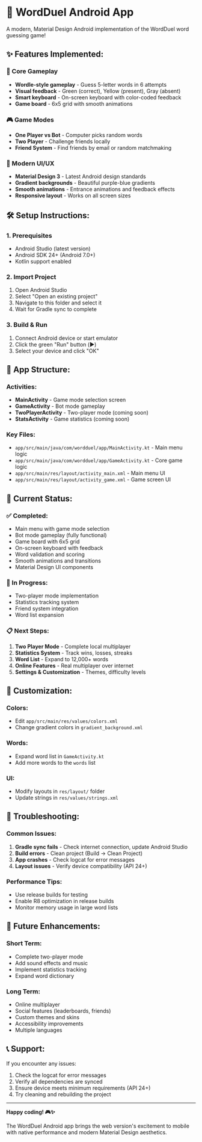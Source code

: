 # 🚀 WordDuel Android App

A modern, Material Design Android implementation of the WordDuel word guessing game!

## ✨ **Features Implemented:**

### **🎯 Core Gameplay**
- **Wordle-style gameplay** - Guess 5-letter words in 6 attempts
- **Visual feedback** - Green (correct), Yellow (present), Gray (absent)
- **Smart keyboard** - On-screen keyboard with color-coded feedback
- **Game board** - 6x5 grid with smooth animations

### **🎮 Game Modes**
- **One Player vs Bot** - Computer picks random words
- **Two Player** - Challenge friends locally
- **Friend System** - Find friends by email or random matchmaking

### **🎨 Modern UI/UX**
- **Material Design 3** - Latest Android design standards
- **Gradient backgrounds** - Beautiful purple-blue gradients
- **Smooth animations** - Entrance animations and feedback effects
- **Responsive layout** - Works on all screen sizes

## 🛠️ **Setup Instructions:**

### **1. Prerequisites**
- Android Studio (latest version)
- Android SDK 24+ (Android 7.0+)
- Kotlin support enabled

### **2. Import Project**
1. Open Android Studio
2. Select "Open an existing project"
3. Navigate to this folder and select it
4. Wait for Gradle sync to complete

### **3. Build & Run**
1. Connect Android device or start emulator
2. Click the green "Run" button (▶️)
3. Select your device and click "OK"

## 📱 **App Structure:**

### **Activities:**
- **MainActivity** - Game mode selection screen
- **GameActivity** - Bot mode gameplay
- **TwoPlayerActivity** - Two-player mode (coming soon)
- **StatsActivity** - Game statistics (coming soon)

### **Key Files:**
- `app/src/main/java/com/wordduel/app/MainActivity.kt` - Main menu logic
- `app/src/main/java/com/wordduel/app/GameActivity.kt` - Core game logic
- `app/src/main/res/layout/activity_main.xml` - Main menu UI
- `app/src/main/res/layout/activity_game.xml` - Game screen UI

## 🎯 **Current Status:**

### **✅ Completed:**
- Main menu with game mode selection
- Bot mode gameplay (fully functional)
- Game board with 6x5 grid
- On-screen keyboard with feedback
- Word validation and scoring
- Smooth animations and transitions
- Material Design UI components

### **🚧 In Progress:**
- Two-player mode implementation
- Statistics tracking system
- Friend system integration
- Word list expansion

### **📋 Next Steps:**
1. **Two Player Mode** - Complete local multiplayer
2. **Statistics System** - Track wins, losses, streaks
3. **Word List** - Expand to 12,000+ words
4. **Online Features** - Real multiplayer over internet
5. **Settings & Customization** - Themes, difficulty levels

## 🎨 **Customization:**

### **Colors:**
- Edit `app/src/main/res/values/colors.xml`
- Change gradient colors in `gradient_background.xml`

### **Words:**
- Expand word list in `GameActivity.kt`
- Add more words to the `words` list

### **UI:**
- Modify layouts in `res/layout/` folder
- Update strings in `res/values/strings.xml`

## 🐛 **Troubleshooting:**

### **Common Issues:**
1. **Gradle sync fails** - Check internet connection, update Android Studio
2. **Build errors** - Clean project (Build → Clean Project)
3. **App crashes** - Check logcat for error messages
4. **Layout issues** - Verify device compatibility (API 24+)

### **Performance Tips:**
- Use release builds for testing
- Enable R8 optimization in release builds
- Monitor memory usage in large word lists

## 🚀 **Future Enhancements:**

### **Short Term:**
- Complete two-player mode
- Add sound effects and music
- Implement statistics tracking
- Expand word dictionary

### **Long Term:**
- Online multiplayer
- Social features (leaderboards, friends)
- Custom themes and skins
- Accessibility improvements
- Multiple languages

## 📞 **Support:**

If you encounter any issues:
1. Check the logcat for error messages
2. Verify all dependencies are synced
3. Ensure device meets minimum requirements (API 24+)
4. Try cleaning and rebuilding the project

---

**Happy coding! 🎮✨**

The WordDuel Android app brings the web version's excitement to mobile with native performance and modern Material Design aesthetics.

